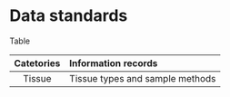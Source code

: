 # Data standards

Table 

| Catetories | Information records |
|:---:| :--- |
| Tissue | Tissue types and sample methods
